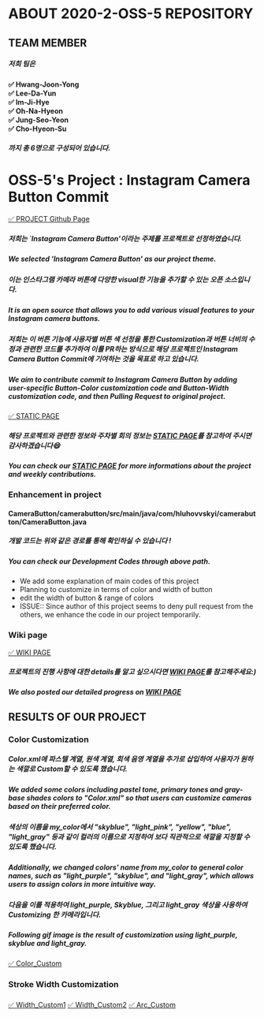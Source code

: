 # ABOUT 2020-2-OSS-5 REPOSITORY 


## TEAM MEMBER
##### 저희 팀은 <br>

**&#9989; Hwang-Joon-Yong<br>
&#9989; Lee-Da-Yun<br>
&#9989; Im-Ji-Hye<br>
&#9989; Oh-Na-Hyeon<br>
&#9989; Jung-Seo-Yeon<br>
&#9989; Cho-Hyeon-Su<br>**

##### 까지 총 6명으로 구성되어 있습니다. <br>



# OSS-5's Project : Instagram Camera Button Commit

[&#9989; PROJECT Github Page](https://github.com/hluhovskyi/CameraButton?utm_source=android-arsenal.com&utm_medium=referral&utm_campaign=6877)

##### 저희는 `Instagram Camera Button'이라는 주제를 프로젝트로 선정하였습니다.
##### We selected 'Instagram Camera Button' as our project theme.

##### 이는 인스타그램 카메라 버튼에 다양한 visual한 기능을 추가할 수 있는 오픈 소스입니다.<br>
##### It is an open source that allows you to add various visual features to your Instagram camera buttons.

##### 저희는 이 버튼 기능에 사용자별 버튼 색 선정을 통한 Customization과 버튼 너비의 수정과 관련한 코드를 추가하여 이를 PR하는 방식으로 해당 프로젝트인 Instagram Camera Button Commit에 기여하는 것을 목표로 하고 있습니다.
##### We aim to contribute commit to Instagram Camera Button by adding user-specific Button-Color customization code and Button-Width customization code, and then Pulling Request to original project.

[&#9989; STATIC PAGE](https://20-2-skku-oss.github.io/2020-2-OSS-5/)<br>

##### 해당 프로젝트와 관련한 정보와 주차별 회의 정보는 [STATIC PAGE](https://20-2-skku-oss.github.io/2020-2-OSS-5/)를 참고하여 주시면 감사하겠습니다:smile:<br>

##### You can check our [STATIC PAGE](https://20-2-skku-oss.github.io/2020-2-OSS-5/) for more informations about the project and weekly contributions.



### Enhancement in project

#### CameraButton/camerabutton/src/main/java/com/hluhovvskyi/camerabutton/CameraButton.java

##### 개발 코드는 위와 같은 경로를 통해 확인하실 수 있습니다 !
##### You can check our Development Codes through above path.

- We add some explanation of main codes of this project
- Planning to customize in terms of color and width of button
- edit the width of button & range of colors
- ISSUE:: Since author of this project seems to deny pull request from the others, we enhance the code in our project temporarily.


### Wiki page
[&#9989; WIKI PAGE](https://github.com/20-2-SKKU-OSS/2020-2-OSS-5/wiki)<br>

##### 프로젝트의 진행 사항에 대한 details를 알고 싶으시다면 [WIKI PAGE](https://github.com/20-2-SKKU-OSS/2020-2-OSS-5/wiki)를 참고해주세요:)
##### We also posted our detailed progress on [WIKI PAGE](https://github.com/20-2-SKKU-OSS/2020-2-OSS-5/wiki)


## RESULTS OF OUR PROJECT

### Color Customization

##### Color.xml에 파스텔 계열, 원색 계열, 회색 음영 계열을 추가로 삽입하여 사용자가 원하는 색깔로 Custom할 수 있도록 했습니다.

##### We added some colors including pastel tone, primary tones and gray-base shades colors to "Color.xml" so that users can customize cameras based on their preferred color.


##### 색상의 이름을 my_color에서 "skyblue", "light_pink", "yellow", "blue", "light_gray" 등과 같이 컬러의 이름으로 지정하여 보다 직관적으로 색깔을 지정할 수 있도록 했습니다.

##### Additionally, we changed colors' name from my_color to general color names, such as "light_purple", "skyblue", and "light_gray", which allows users to assign colors in more intuitive way.


##### 다음을 이를 적용하여 light_purple, Skyblue, 그리고  light_gray 색상을 사용하여 Customizing 한 카메라입니다.

##### Following gif image is the result of customization using light_purple, skyblue and light_gray.

[&#9989; Color_Custom](https://user-images.githubusercontent.com/65438056/101243247-361a6200-3742-11eb-8eff-6ed970f6cc1d.gif)


### Stroke Width Customization

#####

#####


#####

#####


[&#9989; Width_Custom1](https://user-images.githubusercontent.com/65438056/101273506-5d703e00-37d9-11eb-86ca-9d6a7e6b2c97.png)  [&#9989; Width_Custom2](https://user-images.githubusercontent.com/65438056/101273507-5ea16b00-37d9-11eb-8fdc-8f15001f1a0f.png)  [&#9989; Arc_Custom](https://user-images.githubusercontent.com/65438056/101273508-5f3a0180-37d9-11eb-9822-96b125c48bc1.png)



